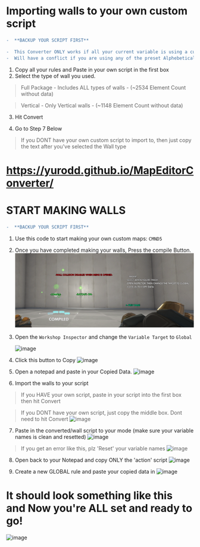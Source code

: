 # Importing walls to your own custom script

```diff
-  **BACKUP YOUR SCRIPT FIRST**
```

```diff
-  This Converter ONLY works if all your current variable is using a custom Name. 
-  Will have a conflict if you are using any of the preset Alphebetical variable names from A - Q.
```
1. Copy all your rules and Paste in your own script in the first box
2. Select the type of wall you used.
> Full Package - Includes ALL types of walls - (~2534 Element Count without data)

> Vertical - Only Vertical walls - (~1148 Element Count without data)
3. Hit Convert

4. Go to Step 7 Below

> If you DONT have your own custom script to import to, then just copy the text after you've selected the Wall type

# https://yurodd.github.io/MapEditorConverter/


# START MAKING WALLS

```diff
-  **BACKUP YOUR SCRIPT FIRST**
```

1. Use this code to start making your own custom maps: `CMND5`

2. Once you have completed making your walls, Press the compile Button.
![Image](https://raw.githubusercontent.com/Yurodd/MapEditorConverter/master/images/image.png)

3. Open the `Workshop Inspector` and change the `Variable Target` to `Global`

      ![image](https://user-images.githubusercontent.com/68025396/89090709-b125d300-d372-11ea-9044-1ae40e4c30ab.png)


4. Click this button to Copy
![image](https://user-images.githubusercontent.com/68025396/89090725-d1ee2880-d372-11ea-8ba6-7cb4cfb8110e.png)

5. Open a notepad and paste in your Copied Data.
![image](https://user-images.githubusercontent.com/68025396/89090802-3b6e3700-d373-11ea-8093-4ef915fc2817.png)

6. Import the walls to your script
>  If you HAVE your own script, paste in your script into the first box then hit Convert

>  If you DONT have your own script, just copy the middle box. Dont need to hit Convert
![image](https://user-images.githubusercontent.com/68025396/90845122-72f94f00-e333-11ea-84f8-3dcf700c276a.png)


7. Paste in the converted/wall script to your mode (make sure your variable names is clean and resetted)
![image](https://user-images.githubusercontent.com/68025396/89091082-c69bfc80-d374-11ea-925f-5711ba178f25.png)


>If you get an error like this, plz 'Reset' your variable names
![image](https://user-images.githubusercontent.com/68025396/89090930-03b3bf00-d374-11ea-8689-66aa36c02844.png)

8. Open back to your Notepad and copy ONLY the 'action' script
![image](https://user-images.githubusercontent.com/68025396/89091165-66598a80-d375-11ea-9bb7-a02abf1bdb73.png)

9. Create a new GLOBAL rule and paste your copied data in
![image](https://user-images.githubusercontent.com/68025396/89091234-f7c8fc80-d375-11ea-9120-50abd0d35d05.png)


# It should look something like this and Now you're ALL set and ready to go!
![image](https://user-images.githubusercontent.com/68025396/90845612-61647700-e334-11ea-8414-be244417f198.png)


